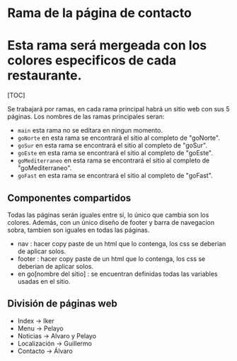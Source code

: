 # Rama de la página de contacto

Esta rama será mergeada con los colores especificos de cada restaurante.
=======
[TOC]

Se trabajará por ramas, en cada rama principal habrá un sitio web con sus 5 páginas. Los nombres de las ramas principales seran:
- ``main`` esta rama no se editara en ningun momento.
- ``goNorte`` en esta rama se encontrará el sitio al completo de "goNorte".
- ``goSur`` en esta rama se encontrará el sitio al completo de "goSur".
- ``goEste`` en esta rama se encontrará el sitio al completo de "goEste".
- ``goMediterraneo`` en esta rama se encontrará el sitio al completo de "goMediterraneo".
- ``goFast`` en esta rama se encontrará el sitio al completo de "goFast".

## Componentes compartidos

Todas las páginas serán iguales entre si, lo único que cambia son los colores. Además, con un único diseño de footer y barra de navegacion sobra, tambien son iguales en todas las páginas.
 - nav : hacer copy paste de un html que lo contenga, los css se deberian de aplicar solos.
 - footer : hacer copy paste de un html que lo contenga, los css se deberian de aplicar solos.
 - en go[nombre del sitio] : se encuentran definidas todas las variables usadas en el sitio.
 
## División de páginas web

- Index -> Iker
- Menu -> Pelayo
- Noticias -> Alvaro y Pelayo
- Localización -> Guillermo
- Contacto -> Álvaro
